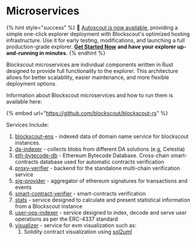 # Microservices

{% hint style="success" %}
🚗  [Autoscout is now available](../../using-blockscout/autoscout.md), providing a simple one-click explorer deployment with Blockscout's optimized hosting infrastructure. Use it for early testing, modifications, and launching a full production-grade explorer. [**Get Started Now**](../../using-blockscout/autoscout.md) **and have your explorer up-and-running in minutes.**
{% endhint %}

Blockscout microservices are individual components written in Rust designed to provide full functionality to the explorer. This architecture allows for better scalability, easier maintenance, and more flexible deployment options.

Information about Blockscout microservices and how to run them is available here:

{% embed url="https://github.com/blockscout/blockscout-rs" %}

Services Include:

1. [blockscout-ens](https://github.com/blockscout/blockscout-rs/blob/main/blockscout-ens) - indexed data of domain name service for blockscout instances.
2. [da-indexer](https://github.com/blockscout/blockscout-rs/blob/main/da-indexer) - collects blobs from different DA solutions (e.g, Celestia)
3. [eth-bytecode-db](https://github.com/blockscout/blockscout-rs/blob/main/eth-bytecode-db) - Ethereum Bytecode Database. Cross-chain smart-contracts database used for automatic contracts verification
4. [proxy-verifier](https://github.com/blockscout/blockscout-rs/blob/main/proxy-verifier) - backend for the standalone multi-chain verification service
5. [sig-provider](https://github.com/blockscout/blockscout-rs/blob/main/sig-provider) - aggregator of ethereum signatures for transactions and events
6. [smart-contract-verifier](https://github.com/blockscout/blockscout-rs/blob/main/smart-contract-verifier) - smart-contracts verification
7. [stats](https://github.com/blockscout/blockscout-rs/blob/main/stats) - service designed to calculate and present statistical information from a Blockscout instance
8. [user-ops-indexer](https://github.com/blockscout/blockscout-rs/blob/main/user-ops-indexer) - service designed to index, decode and serve user operations as per the ERC-4337 standard
9. [visualizer](https://github.com/blockscout/blockscout-rs/blob/main/visualizer) - service for evm visualization such as:
   1. Solidity contract visualization using [sol2uml](https://www.npmjs.com/package/sol2uml)
